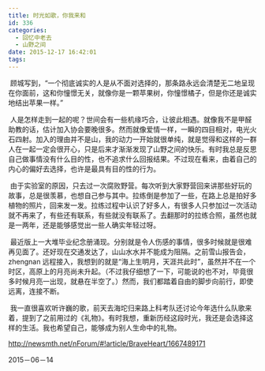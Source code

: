```yaml
---
title: 时光如歌，你我来和
id: 336
categories:
  - 回忆中老去
  - 山野之间
date: 2015-12-17 16:42:01
tags:
---
```


&nbsp;顾城写到，“一个彻底诚实的人是从不面对选择的，那条路永远会清楚无二地呈现在你面前，这和你憧憬无关，就像你是一颗苹果树，你憧憬橘子，但是你还是诚实地结出苹果一样。” &nbsp;

&nbsp;人是怎样走到一起的呢？世间会有一些机缘巧合，让彼此相遇。就像我不是甲醛助教的话，估计加入协会要晚很多。然而就像爱情一样，一瞬的四目相对，电光火石四射。加入的理由并不是山，我的动力一开始就很单纯，就是觉得和这样的一群人在一起一定会很开心，只是后来才渐渐发现了山野之间的快乐。有时我总是反思自己做事情没有什么目的性，也不追求什么回报结果。不过现在看来，由着自己的内心的偏好去选择，也许是最具有目的性的行为。 &nbsp;

&nbsp;由于实验室的原因，只去过一次腐败野营。每次听到大家野营回来讲那些好玩的故事，总是很羡慕，也想自己参与其中。拉练倒是参加了一些，在路上总是拍好多植物的照片，回来发一发。拉练过程中认识了好多人，有很多人只参加过一次活动就不再来了，有些还有联系，有些就没有联系了。去翻那时的拉练合照，虽然也就是一两年，还是能够感觉出一些人确实年轻过呀。 &nbsp;

&nbsp;最近版上一大堆毕业纪念册涌现。分别就是令人伤感的事情，很多时候就是很难再见面了。还好现在交通发达了，山山水水并不能成为阻隔。之前雪山报告会，zhengnan 远程接入，我想到的就是“海上生明月，天涯共此时”，虽然并不在一个时区，高原上的月亮尚未升起。（不过我仔细想了一下，可能说的也不对，毕竟很多时候月亮一出现，就悬在半空了。）然而，我们都踏着自由的脚步向前行，即使远离，连接不断。 &nbsp;

&nbsp;我一直很喜欢听许巍的歌，前天去海坨归来路上科考队还讨论今年选什么队歌来着，提到了之前用过的《礼物》。有时我想，重新历经这段时光，我还是会选择这样的生活。我也希望自己，能够成为别人生命中的礼物。&nbsp;

http://newsmth.net/nForum/#!article/BraveHeart/1667489171

2015－06－14